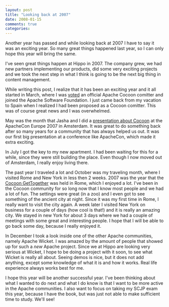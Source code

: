 ```yaml
---
layout: post
title: "Looking back at 2007"
date: 2008-01-15
comments: true
categories:
---
```


Another year has passed and while looking back at 2007 I have to say it was an exciting year. So many great things happened last year, so I can only hope this year will bring the same.

I've seen great things happen at Hippo in 2007. The company grew, we had new partners implementing our products, did some very exciting projects and we took the next step in what I think is going to be the next big thing in content management.

While writing this post, I realize that it has been an exciting year and it all started in March, where I was <a href="http://marc.info/?l=xml-cocoon-dev&m=117344957209893&w=2" target="_blank">voted</a> an official Apache Cocoon comitter and joined the Apache Software Foundation. I just came back from my vacation to Spain when I realized I had been proposed as a Cocoon comitter. This was of course great news and I was overwhelmed.

May was the month that Jasha and I did a <a href="http://people.apache.org/~jreijn/apachecon.html" target="_blank">presentation about Cocoon</a> at the ApacheCon Europe 2007 in Amsterdam. It was great to do something back after so many years for a community that has always helped us out. It was our first big presentation at a conference like ApacheCon, which made it extra exciting.

In July I got the key to my new apartment. I had been waiting for this for a while, since they were still building the place. Even though I now moved out of Amsterdam, I really enjoy living there.

The past year I traveled a lot and October was my traveling month, where I visited Rome and New York in less then 2 weeks. 2007 was the year that the <a href="http://www.cocoongt.org" target="_blank">Cocoon GetTogether</a> was held in Rome, which I enjoyed a lot. I've been in the Cocoon community for so long now that I know most people and we had a lot of fun. The settings were great (in a zoo) and I even got to see something of the ancient city at night. Since it was my first time in Rome, I really want to visit the city again. A week later I visited New York on business for a couple of days (how cool is that!) and it is really an amazing city. We stayed in new York for about 3 days where we had a couple of meetings with some great and interesting people. I hope that I will be able to go back some day, because I really enjoyed it.

In December I took a look inside one of the other Apache communities, namely Apache Wicket. I was amazed by the amount of people that showed up for such a *new* Apache project. Since we at Hippo are looking very serious at Wicket, I hope to be doing a project with it soon, to see what Wicket is really all about. Seeing demos is nice, but it does not add anything, except some knowledge of what it is and how it works. Real life experience always works best for me.

I hope this year will be another successful year. I've been thinking about what I wanted to do next and what I do know is that I want to be more active in the Apache communities. I also want to focus on taking my SCJP exam this year, because I have the book, but was just not able to make sufficient time to study. We'll see!
